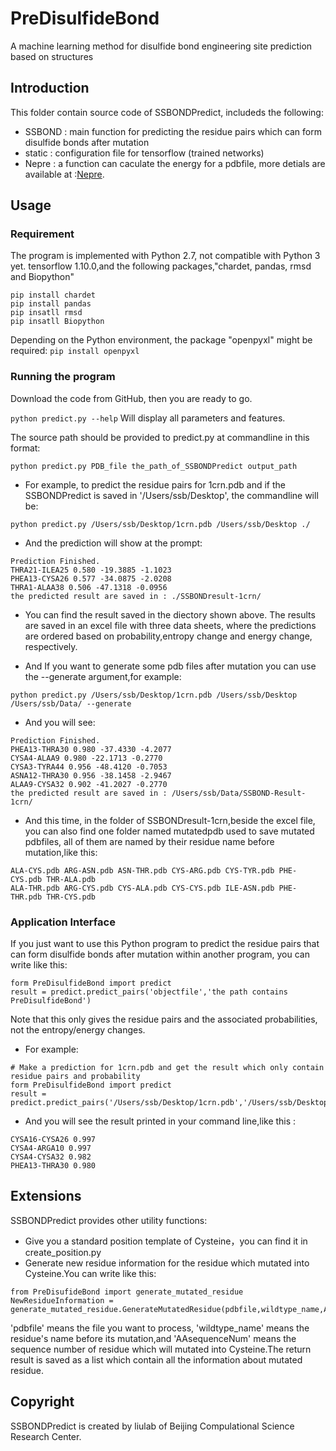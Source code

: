 # PreDisulfideBond
A machine learning method for disulfide bond engineering site prediction based on structures

## Introduction
This folder contain source code of SSBONDPredict, includeds the following:

* SSBOND : main function for predicting the residue pairs which can form disulfide bonds after mutation
* static : configuration file for tensorflow (trained networks)
* Nepre  : a function can caculate the energy for a pdbfile, more detials are available at :[Nepre](https://github.com/gao666999/Nepre-Potential).

## Usage

### Requirement
The program is implemented with Python 2.7, not compatible with Python 3 yet.
tensorflow 1.10.0,and the following packages,"chardet, pandas, rmsd and Biopython"
```
pip install chardet
pip install pandas
pip insatll rmsd   
pip insatll Biopython
```
Depending on the Python environment, the package "openpyxl" might be required:
```pip install openpyxl ```
### Running the program
Download the code from GitHub, then you are ready to go.

```python predict.py --help```
Will display all parameters and features. 

The source path should be provided to predict.py at commandline in this format:

```
python predict.py PDB_file the_path_of_SSBONDPredict output_path
```

* For example, to predict the residue pairs for 1crn.pdb and if the SSBONDPredict is saved in '/Users/ssb/Desktop', the commandline will be:

```
python predict.py /Users/ssb/Desktop/1crn.pdb /Users/ssb/Desktop ./
```
* And the prediction will show at the prompt:
```
Prediction Finished.
THRA21-ILEA25 0.580 -19.3885 -1.1023
PHEA13-CYSA26 0.577 -34.0875 -2.0208
THRA1-ALAA38 0.506 -47.1318 -0.0956
the predicted result are saved in : ./SSBONDresult-1crn/
```
* You can find the result saved in the diectory shown above. The results are saved in an excel file with three data sheets, where the predictions are ordered based on probability,entropy change and energy change, respectively.

* And If you want to generate some pdb files after mutation you can use the --generate argument,for example:
```
python predict.py /Users/ssb/Desktop/1crn.pdb /Users/ssb/Desktop /Users/ssb/Data/ --generate
```
* And you will see:
```
Prediction Finished.
PHEA13-THRA30 0.980 -37.4330 -4.2077
CYSA4-ALAA9 0.980 -22.1713 -0.2770
CYSA3-TYRA44 0.956 -48.4120 -0.7053
ASNA12-THRA30 0.956 -38.1458 -2.9467
ALAA9-CYSA32 0.902 -41.2027 -0.2770
the predicted result are saved in : /Users/ssb/Data/SSBOND-Result-1crn/
```
* And this time, in the folder of SSBONDresult-1crn,beside the excel file, you can also find one folder named mutatedpdb used to save mutated pdbfiles, all of them are named by their residue name before mutation,like this:
```
ALA-CYS.pdb ARG-ASN.pdb ASN-THR.pdb CYS-ARG.pdb CYS-TYR.pdb PHE-CYS.pdb THR-ALA.pdb
ALA-THR.pdb ARG-CYS.pdb CYS-ALA.pdb CYS-CYS.pdb ILE-ASN.pdb PHE-THR.pdb THR-CYS.pdb
```

### Application Interface
If you just want to use this Python program to predict the residue pairs that can form disulfide bonds after mutation within another program, you can write like this:
```
form PreDisulfideBond import predict
result = predict.predict_pairs('objectfile','the path contains PreDisulfideBond')
```
Note that this only gives the residue pairs and the associated probabilities, not the entropy/energy changes.

* For example:
```
# Make a prediction for 1crn.pdb and get the result which only contain residue pairs and probability
form PreDisulfideBond import predict
result = predict.predict_pairs('/Users/ssb/Desktop/1crn.pdb','/Users/ssb/Desktop')
```
* And you will see the result printed in your command line,like this :
```
CYSA16-CYSA26 0.997
CYSA4-ARGA10 0.997
CYSA4-CYSA32 0.982
PHEA13-THRA30 0.980
```
## Extensions
SSBONDPredict provides other utility functions:
* Give you a standard position template of Cysteine，you can find it in create_position.py
* Generate new residue information for the residue which mutated into Cysteine.You can  write like this:
```
from PreDisufideBond import generate_mutated_residue
NewResidueInformation = generate_mutated_residue.GenerateMutatedResidue(pdbfile,wildtype_name,AAsequenceNum,chainid)
```
'pdbfile' means the file you want to process, 'wildtype_name' means the residue's name before its mutation,and 'AAsequenceNum' means the sequence number of residue which will mutated into Cysteine.The return result is saved as a list which contain all the information about mutated residue.

## Copyright
SSBONDPredict is created by liulab of Beijing Compulational Science Research Center.



